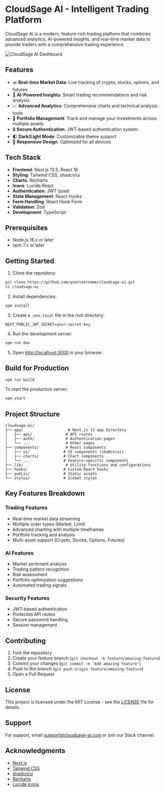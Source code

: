 # CloudSage AI - Intelligent Trading Platform

CloudSage AI is a modern, feature-rich trading platform that combines advanced analytics, AI-powered insights, and real-time market data to provide traders with a comprehensive trading experience.

![CloudSage AI Dashboard](https://images.unsplash.com/photo-1642790106117-e829e14a795f?auto=format&fit=crop&q=80&w=2000)

## Features

- 📊 **Real-time Market Data**: Live tracking of crypto, stocks, options, and futures
- 🤖 **AI-Powered Insights**: Smart trading recommendations and risk analysis
- 📈 **Advanced Analytics**: Comprehensive charts and technical analysis tools
- 💼 **Portfolio Management**: Track and manage your investments across multiple assets
- 🔒 **Secure Authentication**: JWT-based authentication system
- 🌓 **Dark/Light Mode**: Customizable theme support
- 📱 **Responsive Design**: Optimized for all devices

## Tech Stack

- **Frontend**: Next.js 13.5, React 18
- **Styling**: Tailwind CSS, shadcn/ui
- **Charts**: Recharts
- **Icons**: Lucide React
- **Authentication**: JWT (jose)
- **State Management**: React Hooks
- **Form Handling**: React Hook Form
- **Validation**: Zod
- **Development**: TypeScript

## Prerequisites

- Node.js 16.x or later
- npm 7.x or later

## Getting Started

1. Clone the repository:
```bash
git clone https://github.com/yourusername/cloudsage-ai.git
cd cloudsage-ai
```

2. Install dependencies:
```bash
npm install
```

3. Create a `.env.local` file in the root directory:
```env
NEXT_PUBLIC_JWT_SECRET=your-secret-key
```

4. Run the development server:
```bash
npm run dev
```

5. Open [http://localhost:3000](http://localhost:3000) in your browser

## Build for Production

```bash
npm run build
```

To start the production server:
```bash
npm start
```

## Project Structure

```
cloudsage-ai/
├── app/                    # Next.js 13 app directory
│   ├── api/               # API routes
│   ├── auth/              # Authentication pages
│   └── ...                # Other pages
├── components/            # React components
│   ├── ui/               # UI components (shadcn/ui)
│   ├── charts/           # Chart components
│   └── ...               # Feature-specific components
├── lib/                   # Utility functions and configurations
├── hooks/                # Custom React hooks
├── public/               # Static assets
└── styles/               # Global styles
```

## Key Features Breakdown

### Trading Features
- Real-time market data streaming
- Multiple order types (Market, Limit)
- Advanced charting with multiple timeframes
- Portfolio tracking and analysis
- Multi-asset support (Crypto, Stocks, Options, Futures)

### AI Features
- Market sentiment analysis
- Trading pattern recognition
- Risk assessment
- Portfolio optimization suggestions
- Automated trading signals

### Security Features
- JWT-based authentication
- Protected API routes
- Secure password handling
- Session management

## Contributing

1. Fork the repository
2. Create your feature branch (`git checkout -b feature/amazing-feature`)
3. Commit your changes (`git commit -m 'Add amazing feature'`)
4. Push to the branch (`git push origin feature/amazing-feature`)
5. Open a Pull Request

## License

This project is licensed under the MIT License - see the [LICENSE](LICENSE) file for details.

## Support

For support, email support@cloudsage-ai.com or join our Slack channel.

## Acknowledgments

- [Next.js](https://nextjs.org/)
- [Tailwind CSS](https://tailwindcss.com/)
- [shadcn/ui](https://ui.shadcn.com/)
- [Recharts](https://recharts.org/)
- [Lucide Icons](https://lucide.dev/)